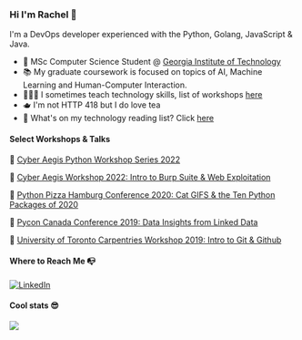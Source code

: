 ### Hi I'm Rachel 👋

I'm a DevOps developer experienced with the Python, Golang, JavaScript & Java. 

- 🐝 MSc Computer Science Student @ [Georgia Institute of Technology](https://www.cc.gatech.edu/)
- 📚 My graduate coursework is focused on topics of AI, Machine Learning and Human-Computer Interaction.
- 👩🏻‍🏫 I sometimes teach technology skills, list of workshops [here](https://rachelwritingcode.github.io/workshops)
- 🫖 I'm not HTTP 418 but I do love tea
- 📖 What's on my technology reading list? Click [here](https://rachelwritingcode.github.io/reading)

#### Select Workshops & Talks

🎉 [Cyber Aegis Python Workshop Series 2022](https://tinyurl.com/cyber-aegis-python)

🎉 [Cyber Aegis Workshop 2022: Intro to Burp Suite & Web Exploitation](https://docs.google.com/presentation/d/1SBCKRcQGZVdjvF8puu5WnH3cAULQwXIaBr0HiW_qaXI/edit?usp=sharing)

🎉 [Python Pizza Hamburg Conference 2020: Cat GIFS & the Ten Python Packages of 2020](https://docs.google.com/presentation/d/1m4HYGgQy2E6EJhx0Bley5M0kuDNYkfApxSodqENU1OQ/edit?usp=sharing)

🎉 [Pycon Canada Conference 2019: Data Insights from Linked Data](https://docs.google.com/presentation/d/1T57ePFj-ZWAo04vi44e3E56X8_XVkeInWIk3R_lnBM8/edit?usp=sharing)

🎉 [University of Toronto Carpentries Workshop 2019: Intro to Git & Github](https://docs.google.com/presentation/d/12bTlX9TLeKlBgRKVjLKifcON3wQde0GvZbGAUD3DaZI/edit?usp=sharing)


#### Where to Reach Me 📭

<a href="https://www.linkedin.com/in/rachelwritingcode/)"><img src="https://img.shields.io/badge/LinkedIn-0077B5?style=for-the-badge&logo=linkedin&logoColor=white" alt="LinkedIn"></a>

#### Cool stats 😎

![](https://komarev.com/ghpvc/?username=rachelwritingcode&color=ff69b4)



